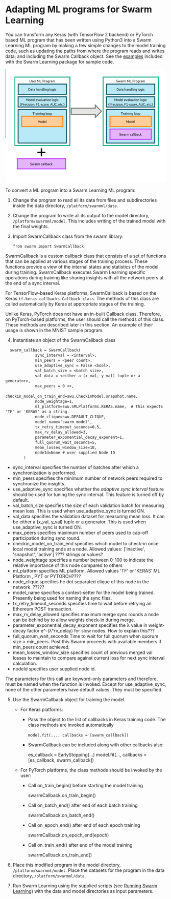 # Adapting ML programs for Swarm Learning 

You can transform any Keras (with TensorFlow 2 backend) or PyTorch based ML
program that has been written using Python3 into a Swarm Learning ML
program by making a few simple changes to the model training code, such
as updating the paths from where the program reads and writes data; and
including the Swarm Callback object. See the [examples](../examples) included with the
Swarm Learning package for sample code.

![](images/sl_ml_algorithm.png)

To convert a ML program into a Swarm Learning ML program:

1.  Change the program to read all its data from files and
    subdirectories inside the data directory, ``/platform/swarmml/data``.

2.  Change the program to write all its output to the model directory,
    ``/platform/swarmml/model``. This includes writing of the trained model
    with the final weights.

3.  Import SwarmCallback class from the swarm library:

        from swarm import SwarmCallback

 SwarmCallback is a custom callback class that consists of a set of
 functions that can be applied at various stages of the training
 process. These functions provide a view of the internal states and
 statistics of the model during training. SwarmCallback executes Swarm
 Learning specific operations during training like sharing insights
 with all the network peers at the end of a sync interval.

 For TensorFlow-based Keras platforms, SwarmCallback is based on the
 Keras ``tf.keras.callbacks.Callback class``. The methods of this class are
 called automatically by Keras at appropriate stages of the training.

 Unlike Keras, PyTorch does not have an in-built Callback class.
 Therefore, on PyTorch-based platforms, the user should call the
 methods of this class. These methods are described later in this
 section. An example of their usage is shown in the MNIST sample
 program.
     
   4.  Instantiate an object of the SwarmCallback class

      swarm_callback = SwarmCallback(
                 sync_interval = <interval>,
                 min_peers = <peer count>,
                 use_adaptive_sync = False <bool>,
                 val_batch_size = <batch size>,
                 val_data = <either a (x_val, y_val) tuple or a generator>,
                 max_peers = 0 <>,
                 checkin_model_on_train_end=swu.CheckinModel.snapshot.name,
                 node_weightage=1,
                 ml_platform=swu.SMLPlatforms.KERAS.name,  # This expects 'TF' or 'KERAS' as a string.
                 node_clique=swu.DEFAULT_CLIQUE,
                 model_name='swarm_model',
                 tx_retry_timeout_seconds=0.5,
                 max_rv_delay_allowed=3,
                 parameter_exponential_decay_exponent=1,
                 full_quorum_wait_seconds=5,
                 mean_losses_window_size=10,
                 nodeId=None # user supplied Node ID 
            )


-   sync_interval specifies the number of batches after which a
    synchronization is performed.
-   min_peers specifies the minimum number of network peers required to
    synchronize the insights.
-   use_adaptive_sync specifies whether the *adaptive sync interval*
    feature should be used for tuning the sync interval. This feature is
    turned off by default.
-   val_batch_size specifies the size of each validation batch for
    measuring mean loss. This is used when use_adaptive_sync is turned
    ON.
-   val_data specifies the validation dataset for measuring mean loss.
    It can be either a (x_val, y_val) tuple or a generator. This is used
    when use_adaptive_sync is turned ON.
-   max_peers specifies maximum number of peers used to cap-off participation during sync round. 
-   checkin_model_on_train_end specifies which model to check-in once local model training ends at a node. Allowed values: ['inactive', 'snapshot', 'active'] ???? strings or values? 
-   node_weightage specifies a number between 0-100 to indicate the relative importance of this node compared to others
-   ml_platform specifies ML platform. Allowed values 'TF' or 'KERAS' ML Platform , PYT or PYTORCH????
-   node_clique specifies he dot separated clique of this node in the network. ?????
-   model_name specifies a context-setter for the model being trained. Presently being used for naming the sync files. 
-   tx_retry_timeout_seconds specifies time to wait before retrying an Ethereum POST transaction. 
-   max_rv_delay_allowed specifies maximum merge sync rounds a node can be behind by to allow weights check-in during merge.
-   parameter_exponential_decay_exponent specifies the λ value in weight-decay factor e^-(λ*rv_delay) for slow nodes. How to explain this??? 
-   full_quorum_wait_seconds Time to wait for full quorum when quorum size > min_peers. Post this Swarm proceeds with available members if min_peers count achieved.
-   mean_losses_window_size specifies count of previous merged val losses to maintain to compare against current loss for next sync interval calculation. 
-   nodeId specifies user supplied node id. 

 The parameters for this call are keyword-only parameters and
 therefore, must be named when the function is invoked. Except for
 use_adaptive_sync, none of the other parameters have default values.
 They must be specified.

5.  Use the SwarmCallback object for training the model.

    -   For Keras platforms:

        -   Pass the object to the list of callbacks in Keras training
            code. The class methods are invoked automatically

             ``model.fit(..., callbacks = [swarm_callback])``

        -   SwarmCallback can be included along with other callbacks also:

             es_callback = EarlyStopping(...)
               model.fit(..., callbacks = [es_callback, swarm_callback])

    -   For PyTorch platforms, the class methods should be invoked by the user:

        -    Call on_train_begin() before starting the model training

             swarmCallback.on_train_begin()

        -   Call on_batch_end() after end of each batch training

            swarmCallback.on_batch_end()

        -   Call on_epoch_end() after end of each epoch training

            swarmCallback.on_epoch_end(epoch)

        -   Call on_train_end() after end of the model training

            swarmCallback.on_train_end()

6.  Place this modified program in the model directory,
    ``/platform/swarmml/model``. Place the datasets for the program in the
    data directory, ``/platform/swarmml/data``.

7.  Run Swarm Learning using the supplied scripts (see [Running Swarm Learning](RunningSL.md)) with the data and model directories as input parameters.

